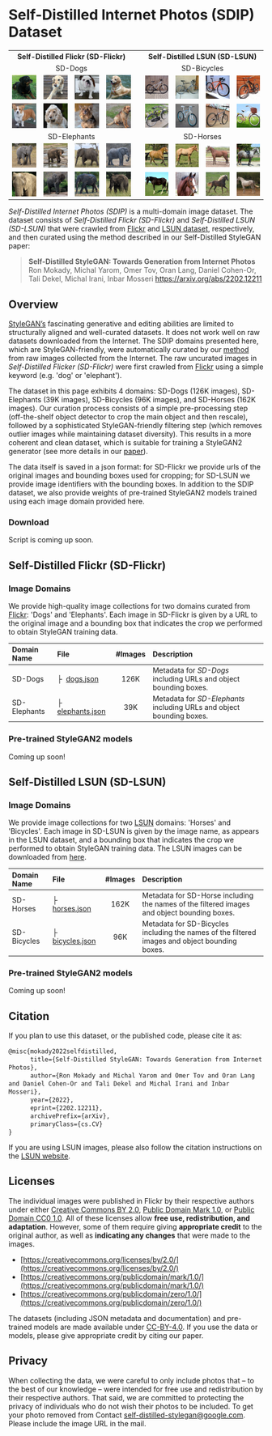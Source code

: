 # Self-Distilled Internet Photos (SDIP) Dataset

<html>
<head>
</head>
<body>
<table>
 <tr>
  <th colspan=4>Self-Distilled Flickr (SD-Flickr)</th>
  <th></th>
  <th colspan=4>Self-Distilled LSUN (SD-LSUN)</th>
 </tr>
 <tr>
  <td align="center" colspan=4>SD-Dogs</td>
  <td></td>
  <td align="center" colspan=4>SD-Bicycles</td>
 </tr>  
 <tr>
  
  <td><a href="https://live.staticflickr.com/7246/7577844002_5b6efb8bff_o.jpg"> <img src="images/dogs1.png" width=200 /></a></td>
  <td><a href="https://live.staticflickr.com/4631/28044168389_0137ca1358_o.jpg"> <img src="images/dogs3.png" width=200 /></a></td>
  <td><a href="https://live.staticflickr.com/137/405472129_8a2ab90f1f_o.jpg"> <img src="images/dogs5.png" width=200 /></a></td>
  <td><a href="https://live.staticflickr.com/23/31916302_5a4e589f47_o.jpg"> <img src="images/dogs7.png" width=200 /></a></td>
  <td></td>
  <td> <img src="images/bicycle1.png"  width=200 /></td>
  <td> <img src="images/bicycle3.png"  width=200 /></td>
  <td> <img src="images/bicycle5.png"  width=200 /></td>
  <td> <img src="images/bicycle7.png"  width=200 /></td>
 </tr>
 <tr>
  <td> <a href="https://live.staticflickr.com/4757/28288998479_294326de12_o.jpg" > <img src="images/dogs2.png" width=200 /></a> </td>
  <td> <a href="https://live.staticflickr.com/65535/49298856731_a5415d8c3f_o.jpg" > <img src="images/dogs4.png" width=200 /></a> </td>
  <td> <a href="https://live.staticflickr.com/8876/17380389632_ee5576fe3c_o.jpg" > <img src="images/dogs6.png" width=200 /></a> </td>
  <td> <a href="https://live.staticflickr.com/6/11041464_348c7431d2_o.jpg" > <img src="images/dogs8.png" width=200 /></a> </td>
  <td></td>
  <td> <img src="images/bicycle2.png"  width=200 /></td>
  <td> <img src="images/bicycle4.png"  width=200 /></td>
  <td> <img src="images/bicycle6.png"  width=200 /></td>
  <td> <img src="images/bicycle8.png"  width=200 /></td>
 </tr>
 <tr>
  <td align="center" colspan=4>SD-Elephants</td>
  <td></td>
  <td align="center" colspan=4>SD-Horses</td>
 </tr>  
 <tr>
  <td><a href="https://live.staticflickr.com/4593/39192453802_a6007b4939_o.jpg"> <img src="images/elephants1.png" width=200 /></a></td>
  <td><a href="https://live.staticflickr.com/8581/28948628046_35425be673_o.jpg"> <img src="images/elephants3.png" width=200 /></a></td>
  <td><a href="https://live.staticflickr.com/8365/8514867856_5bf0b9abe3_o.jpg"> <img src="images/elephants5.png" width=200 /></a></td>
  <td><a href="https://live.staticflickr.com/8505/28588852913_c12ca5b51f_o.jpg"> <img src="images/elephants7.png" width=200 /></a></td>
  <td></td>
  <td> <img src="images/horse1.png"  width=200 /></td>
  <td> <img src="images/horse3.png"  width=200 ></td>
  <td> <img src="images/horse5.png"  width=200 /></td>
  <td> <img src="images/horse7.png"  width=200 /></td>
 </tr>
 <tr>
  <td><a href="https://live.staticflickr.com/1365/1196142985_2a852c7361_o.jpg" width=128> <img src="images/elephants2.png" width=200 /></a></td>
  <td><a href="https://live.staticflickr.com/5147/5577309680_46ae634613_o.jpg" width=128> <img src="images/elephants4.png" width=200 /></a></td> 
  <td><a href="https://live.staticflickr.com/7825/40354251633_64e965bc3a_o.jpg" width=128> <img src="images/elephants6.png" width=200 /></a></td>
  <td><a href="https://live.staticflickr.com/804/27564739788_e6df54ac4e_o.jpg" width=128> <img src="images/elephants8.png" width=200 /></a></td>
  <td></td>
  <td> <img src="images/horse2.png"  width=200 /></td>
  <td> <img src="images/horse4.png"  width=200 /></td>
  <td> <img src="images/horse6.png"  width=200 /></td>
  <td> <img src="images/horse8.png"  width=200 /></td>
 </tr>
</table>
 </body>
</html>

*Self-Distilled Internet Photos (SDIP)* is a multi-domain image dataset. The dataset consists of *Self-Distilled Flickr (SD-Flickr)* and *Self-Distilled LSUN (SD-LSUN)* that were crawled from [Flickr](https://www.flickr.com/) and [LSUN dataset](https://www.yf.io/p/lsun), respectively, and then curated using the method described in our Self-Distilled StyleGAN paper:

> **Self-Distilled StyleGAN: Towards Generation from Internet Photos**<br>
> Ron Mokady, Michal Yarom, Omer Tov, Oran Lang, Daniel Cohen-Or, Tali Dekel, Michal Irani, Inbar Mosseri
https://arxiv.org/abs/2202.12211

## Overview

[StyleGAN’s](https://github.com/NVlabs/stylegan2-ada-pytorch) fascinating generative and editing abilities are limited to structurally aligned and well-curated datasets. It does not work well on raw datasets downloaded from the Internet. The SDIP domains presented here, which are StyleGAN-friendly, were automatically curated by our [method](https://arxiv.org/abs/2202.12211) from raw images collected from the Internet. The raw uncurated images in *Self-Distilled Flicker (SD-Flickr)* were first crawled from [Flickr](https://www.flickr.com/) using a simple keyword (e.g. 'dog' or 'elephant').

The dataset in this page exhibits 4 domains: SD-Dogs (126K images), SD-Elephants (39K images), SD-Bicycles (96K images), and SD-Horses (162K images). Our curation process consists of a simple pre-processing step (off-the-shelf object detector to crop the main object and then rescale), followed by a sophisticated StyleGAN-friendly filtering step (which removes outlier images while maintaining dataset diversity). This results in a more coherent and clean dataset, which is suitable for training a StyleGAN2 generator (see more details in our [paper](https://arxiv.org/abs/2202.12211)).

The data itself is saved in a json format: for SD-Flickr we provide urls of the original images and bounding boxes used for cropping; for SD-LSUN we provide image identifiers with the bounding boxes. In addition to the SDIP dataset, we also provide weights of pre-trained StyleGAN2 models trained using each image domain provided here. 

### Download

Script is coming up soon.


## Self-Distilled Flickr (SD-Flickr)

### Image Domains 

We provide high-quality image collections for two domains curated from [Flickr](https://www.flickr.com/): 'Dogs' and 'Elephants'. 
Each image in SD-Flickr is given by a URL to the original image and a bounding box that indicates the crop we performed to obtain StyleGAN training data.

| Domain Name | File | #Images | Description
| :---------- | :--- | :--: |  :----------
| SD-Dogs | &boxvr;&nbsp; [dogs.json](./datasets/dogs.json) | 126K | Metadata for *SD-Dogs* including URLs and object bounding boxes.
| SD-Elephants | &boxvr;&nbsp; [elephants.json](./datasets/elephants.json) | 39K | Metadata for *SD-Elephants* including URLs and object bounding boxes.

### Pre-trained StyleGAN2 models

Coming up soon!

## Self-Distilled LSUN (SD-LSUN)

### Image Domains 

We provide image collections for two [LSUN](https://www.yf.io/p/lsun) domains: 'Horses' and 'Bicycles'. Each image in SD-LSUN is given by the image name, as appears in the LSUN dataset, and a bounding box that indicates the crop we performed to obtain StyleGAN training data. The LSUN images can be downloaded from [here](http://dl.yf.io/lsun/objects/).

| Domain Name | File | #Images | Description
| :---------- | :--- | :--: |  :----------
| SD-Horses | &boxvr;&nbsp; [horses.json](./datasets/horses.json) | 162K | Metadata for SD-Horse including the names of the filtered images and object bounding boxes.
| SD-Bicycles | &boxvr;&nbsp; [bicycles.json](./datasets/bicycles.json) | 96K | Metadata for SD-Bicycles including the names of the filtered images and object bounding boxes.


### Pre-trained StyleGAN2 models

Coming up soon! 

## Citation
If you plan to use this dataset, or the published code, please cite it as:
```
@misc{mokady2022selfdistilled,
      title={Self-Distilled StyleGAN: Towards Generation from Internet Photos}, 
      author={Ron Mokady and Michal Yarom and Omer Tov and Oran Lang and Daniel Cohen-Or and Tali Dekel and Michal Irani and Inbar Mosseri},
      year={2022},
      eprint={2202.12211},
      archivePrefix={arXiv},
      primaryClass={cs.CV}
}
```

If you are using LSUN images, please also follow the citation instructions on the [LSUN website](https://www.yf.io/p/lsun). 

## Licenses

The individual images were published in Flickr by their respective authors under either [Creative Commons BY 2.0](https://creativecommons.org/licenses/by/2.0/), [Public Domain Mark 1.0](https://creativecommons.org/publicdomain/mark/1.0/), or [Public Domain CC0 1.0](https://creativecommons.org/publicdomain/zero/1.0/). All of these licenses allow **free use, redistribution, and adaptation**. However, some of them require giving **appropriate credit** to the original author, as well as **indicating any changes** that were made to the images.

* [https://creativecommons.org/licenses/by/2.0/](https://creativecommons.org/licenses/by/2.0/)
* [https://creativecommons.org/publicdomain/mark/1.0/](https://creativecommons.org/publicdomain/mark/1.0/)
* [https://creativecommons.org/publicdomain/zero/1.0/](https://creativecommons.org/publicdomain/zero/1.0/)

The datasets (including JSON metadata and documentation) and pre-trained models are made available under [CC-BY-4.0](https://creativecommons.org/licenses/by/4.0/). If you use the data or models, please give appropriate credit by citing our paper.

## Privacy

When collecting the data, we were careful to only include photos that &ndash; to the best of our knowledge &ndash; were intended for free use and redistribution by their respective authors. That said, we are committed to protecting the privacy of individuals who do not wish their photos to be included. To get your photo removed from Contact [self-distilled-stylegan@google.com](mailto:self-distilled-stylegan@google.com). Please include the image URL in the mail.

